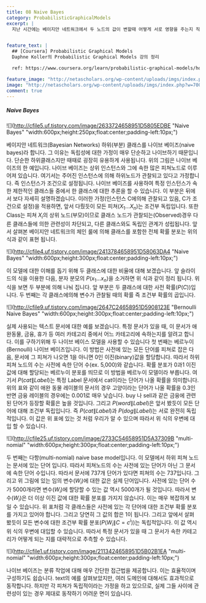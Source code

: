 ```yaml
---
title: 08 Naive Bayes
category: ProbabilisticGraphicalModels
excerpt: |
  지난 시간에는 베이지안 네트워크에서 두 노드의 값이 변할때 어떻게 서로 영향을 주는지 직관적인 추론(Reasoning)을 통해 알아봤습니다. 이번 시간에는 어떤 경우에 노드 사이에 서로 영향을 주는지를 보다 정확하게 살펴 보겠습니다. 일단 일반적인 경우의 예부터 보겠습니다.   


feature_text: |
  ## [Coursera] Probabilistic Graphical Models
  Daphne Koller의 Probabilistic Graphical Models 강의 정리

  ref: https://www.coursera.org/learn/probabilistic-graphical-models/home

feature_image: "http://netascholars.org/wp-content/uploads/imgs/index.php?w=700&src=http://netascholars.org/wp-content/uploads/2013/04/9780262258357-1024x512.jpg"
image: "http://netascholars.org/wp-content/uploads/imgs/index.php?w=700&src=http://netascholars.org/wp-content/uploads/2013/04/9780262258357-1024x512.jpg"
comment: true
---
```



##### Naive Bayes

![](http://cfile5.uf.tistory.com/image/2633724658951D5805EDBE "Naive Bayes" "width:600px;height:250px;float:center;padding-left:10px;")

베이지안 네트워크(Bayesian Networks) 하위(부분) 클래스를 나이브 베이즈(naive bayes)라 합니다. 그 이유는 독립성에 대한 가정이 매우 단순하고 나이브하기 때문입니다. 단순한 하위클래스지만 때때로 굉장히 유용하게 사용됩니다. 위의 그림은 나이브 베이즈의 한 예입니다. 나이브 베이즈는 상위 인스턴스와 그에 속한 많은 피쳐노드로 이루어져 있습니다. 여기서는 주어진 인스턴스에 의해 하위노드가 관찰되고 있다고 가정합니다. 즉 인스턴스가 조건으로 설정됩니다. 나이브 베이즈를 사용하여 특정 인스턴스가 속한 제한적인 클래스들 중에서 한 클래스에 대한 추론을 할 수 있습니다. 이 부분은 뒤에서 보다 자세히 설명하겠습니다. 이러한 가정(인스턴스 C에의해 관찰되고 있음, C가 조건으로 설정)을 적용하면, 앞서 다뤘듯이 모든 피쳐($X_1...X_n$)는 조건부 독립입니다. 또한 Class는 피쳐 $X_i$의 상위 노드(부모)이므로 클래스 노드가 관찰되는(Observed)경우 다른 클래스들에 의한 관련성이 차단되고, 다른 클래스와도 독립인 관계가 성립됩니다. 앞서 살펴본 베이지안 네트워크의 체인 룰에 의해 클래스를 포함한 전체 확률 분포는 위의 식과 같이 표현 됩니다.     

![](http://cfile4.uf.tistory.com/image/2413784658951D58063DA4 "Naive Bayes" "width:600px;height:300px;float:center;padding-left:10px;")

이 모델에 대한 이해를 돕기 위해 두 클래스에 대한 비율에 대해 보겠습니다. 앞 슬라이드의 식을 이용한 다음, 분자 분모의 $P(x_1...x_n)$을 소거하면 위 식과 같이 정리 됩니다. 위 식을 보면 두 부분에 의해 나눠 집니다. 앞 부분은 두 클래스에 대한 사전 확률($P(C)$)입니다. 두 번째는 각 클래스에의해 변수가 관찰될 때의 확률 즉 조건부 확률의 곱입니다.  

![](http://cfile9.uf.tistory.com/image/2647C24658951D5908123E "Bernoulli Naive Bayes" "width:600px;height:300px;float:center;padding-left:10px;")

실제 사용되는 텍스트 문서에 대한 예를 보겠습니다. 특정 문서가 있을 때, 이 문서가 애완동물, 금융, 휴가 등 여러 카테고리 중에서 어느 카테고리에 속하는지를 알려고 합니다. 이를 구하기위해 두 나이브 베이스 모델을 사용할 수 있습니다 첫 번째는 베르누이(Bernoulli) 나이브 베이즈입니다. 이 방법은 사전에 있는 모든 단어를 피쳐로 잡은 다음, 문서에 그 피쳐가 나오면 1을 아니면 0인 이진(binary)값을 할당합니다. 따라서 하위 피쳐 노드의 수는 사전에 속한 단어 수(ex. 5,000)와 같습니다.  확률 분포가 0과1 이진 값에 대해 할당되는 베르누이 분포를 띄므로 이 방법을 베르누이 모델이라 부릅니다. 여기서 $P(cat\|Label)$는 특정 Label 문서에서 cat이라는 단어가 나올 확률을 의미합니다. 위의 표와 같이 애완 동물 레이블의 문서의 경우 고양이라는 단어가 나올 확률을 0.3인 반면 금융 레이블의 경우에는 0.001로 매우 낮습니다. buy 나 sell과 같은 금융에 관련된 단어가 등장할 확률은 높을 것입니다. 그리고 $P(word\|Label)$은 앞서 봤듯이 모든 단어에 대해 조건부 독립입니다. 즉 $P(cat\|Label)$과 $P(dog\|Label)$는 서로 완전히 독립적입니다. 이 값은 위 표에 있는 것 처럼 우리가 알 수 있으며 따라서 위 식의 우변에 대입 할 수 있습니다.      

![](http://cfile25.uf.tistory.com/image/2733C54658951D5A37309B "multi-nomial" "width:600px;height:300px;float:center;padding-left:10px;")

두 번째는 다항(multi-nomial) naive base model입니다. 이 모델에서 하위 피쳐 노드는 문서에 있는 단어 입니다. 따라서 피쳐노드의 수는 사전에 있는 단어가 아닌 그 문서에 속한 단어 수입니다. 따라서 문서에 737개 단어가 있다면 피쳐의 수는 737입니다. 그리고 위 그림에 있는 임의 변수($W_i$)에 대한 값은 실제 단어입니다. 사전에 있는 단어 수가 5000개라면 변수($W_i$)에 할당할 수 있는 값 역시 5000개가 될 것입니다. 따라서 변수($W_i$)은 더 이상 이진 값에 대한 확률 분포를 가지지 않습니다. 이는 매우 복잡하게 보일 수 있습니다. 위 표처럼 각 클래스들은 사전에 있는 각 단어에 대한 조건부 확률 분포를 가지고 있어야 합니다. 그리고 당연히 그 값의 합은 1이 됩니다. 그리고 앞에서 살펴 봤듯이 모든 변수에 대한 조건부 확률 분포($P(W_i\|C=c^i)$)는 독립적입니다. 이 값 역시 위 식의 우변에 대입할 수 있습니다. 따라서 특정 문서가 있을 때 그 문서가 속한 카테고리가 어떻게 되는 지를 대략적으로 추측할 수 있습니다.   

![](http://cfile1.uf.tistory.com/image/2113424658951D5B02B1EA "multi-nomial" "width:600px;height:300px;float:center;padding-left:10px;")

나이브 베이즈는 분류 작업에 대해 매우 간단한 접근법을 제공합니다. 이는 효율적이며 구성하기도 쉽습니다. text의 예를 살펴보았지만, 여러 도메인에 대해서도 효과적으로 동작합니다. 하지만 각 피쳐가 독립적이라는 가정을 하고 있으므로, 실제 그들 사이에 관련성이 있는 경우 제대로 동작하기 어려운 면이 있습니다.
